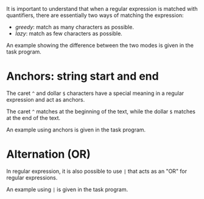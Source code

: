

It is important to understand that when a regular expression is matched with 
quantifiers, there are essentially two ways of matching the expression:
- _greedy_: match as many characters as possible.
- _lazy_: match as few characters as possible.

An example showing the difference between the two modes is given in the task 
program.

# Anchors: string start and end

The caret `^` and dollar `$` characters have a special meaning in a regular 
expression and act as anchors. 

The caret `^` matches at the beginning of the text, while the dollar `$` 
matches at the end of the text.

An example using anchors is given in the task program.

# Alternation (OR)

In regular expression, it is also possible to use `|` that acts as an "OR" 
for regular expressions.

An example using `|` is given in the task program.